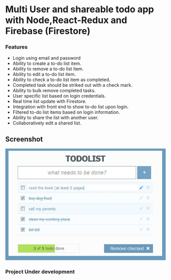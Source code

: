 # Multi User and shareable todo app with Node,React-Redux and Firebase (Firestore)

### Features

* Login using email and password 
* Ability to create a to-do list item. 
* Ability to remove a to-do list item. 
* Ability to edit a to-do list item. 
* Ability to check a to-do list item as completed. 
* Completed task should be striked out with a check mark. 
* Ability to bulk remove completed tasks. 
* User specific list based on login credentials. 
* Real time list update with Firestore. 
* Integration with front end to show to-do list upon login. 
* Filtered to-do list items based on login information. 
* Ability to share the list with another user. 
* Collaboratively edit a shared list. 


## Screenshot

![alt text](https://raw.githubusercontent.com/azad25/todoApp/master/screenshot.png)

### Project Under development
